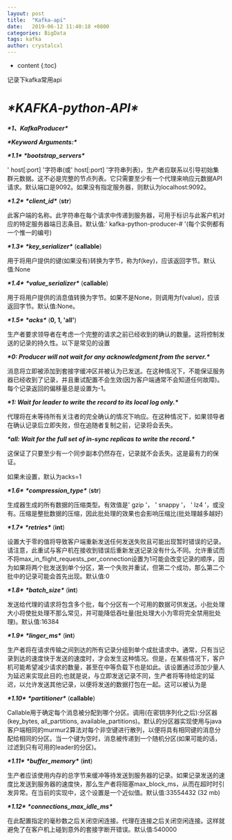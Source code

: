 ```yaml
---
layout: post
title:  "Kafka-api"
date:   2019-06-12 11:40:18 +0800
categories: BigData
tags: kafka
author: crystalcxl
---
```


* content
{:toc}

记录下kafka常用api



# ***\*KAFKA-python-API\****

 

***\*1、KafkaProducer\****

 

  ***\*Keyword Arguments:\****

  

***\*1.1\**** ***\*bootstrap_servers\****

' host[:port] '字符串(或' host[:port] '字符串列表)，生产者应联系以引导初始集群元数据。这不必是完整的节点列表。它只需要至少有一个代理来响应元数据API请求。默认端口是9092。如果没有指定服务器，则默认为localhost:9092。

 

***\*1.2\**** ***\*client_id\**** (**str**) 

此客户端的名称。此字符串在每个请求中传递到服务器，可用于标识与此客户机对应的特定服务器端日志条目。默认值:' kafka-python-producer-# '(每个实例都有一个惟一的编号)

 

***\*1.3\**** ***\*key_serializer\**** (**callable**)

用于将用户提供的键(如果没有)转换为字节，称为f(key)，应该返回字节。默认值:None

 

***\*1.4\**** ***\*value_serializer\**** (**callable**)

用于将用户提供的消息值转换为字节。如果不是None，则调用为f(value)，应该返回字节。默认值:None。

 

***\*1.5\**** ***\*acks\**** (**0, 1, 'all'**) 

生产者要求领导者在考虑一个完整的请求之前已经收到的确认的数量。这将控制发送的记录的持久性。以下是常见的设置

***\*0: Producer will not wait for any acknowledgment from the server.\****

消息将立即被添加到套接字缓冲区并被认为已发送。在这种情况下，不能保证服务器已经收到了记录，并且重试配置不会生效(因为客户端通常不会知道任何故障)。每个记录返回的偏移量总是设置为-1。

***\*1: Wait for leader to write the record to its local log only.\****

代理将在未等待所有关注者的完全确认的情况下响应。在这种情况下，如果领导者在确认记录后立即失败，但在追随者复制之前，记录将会丢失。

***\*all: Wait for the full set of in-sync replicas to write the record.\****

这保证了只要至少有一个同步副本仍然存在，记录就不会丢失。这是最有力的保证。

 

如果未设置，默认为acks=1

 

***\*1.6\**** ***\*compression_type\**** (**str**)

生成器生成的所有数据的压缩类型。有效值是' gzip '， ' snappy '， ' lz4 '，或没有。压缩是整批数据的压缩，因此批处理的效果也会影响压缩比(批处理越多越好)

***\*1.7\**** ***\*retries\**** (**int**) 

设置大于零的值将导致客户端重新发送任何发送失败且可能出现暂时错误的记录。请注意，此重试与客户机在接收到错误后重新发送记录没有什么不同。允许重试而不将max_in_flight_requests_per_connection设置为1可能会改变记录的顺序，因为如果将两个批发送到单个分区，第一个失败并重试，但第二个成功，那么第二个批中的记录可能会首先出现。默认值:0

 

***\*1.8\**** ***\*batch_size\**** (**int**)

发送给代理的请求将包含多个批，每个分区有一个可用的数据可供发送。小批处理大小将使批处理不那么常见，并可能降低吞吐量(批处理大小为零将完全禁用批处理)。默认值:16384

 

***\*1.9\**** ***\*linger_ms\**** (**int**) 

生产者将在请求传输之间到达的所有记录分组到单个成批请求中。通常，只有当记录到达的速度快于发送的速度时，才会发生这种情况。但是，在某些情况下，客户机可能希望减少请求的数量，甚至在中等负载下也是如此。该设置通过添加少量人为延迟来实现此目的;也就是说，与立即发送记录不同，生产者将等待给定的延迟，以允许发送其他记录，以便将发送的数据打包在一起。这可以被认为是

 

***\*1.10\**** ***\*partitioner\**** (**callable**)

Callable用于确定每个消息被分配到哪个分区。调用(在密钥序列化之后):分区器(key_bytes, all_partitions, available_partitions)。默认的分区器实现使用与java客户端相同的murmur2算法对每个非空键进行散列，以便将具有相同键的消息分配给相同的分区。当一个键为空时，消息被传递到一个随机分区(如果可能的话，过滤到只有可用的leader的分区)。

 

***\*1.11\**** ***\*buffer_memory\**** (**int**)

生产者应该使用内存的总字节来缓冲等待发送到服务器的记录。如果记录发送的速度比发送到服务器的速度快，那么生产者将阻塞max_block_ms，从而在超时时引发异常。在当前的实现中，这个设置是一个近似值。默认值:33554432 (32 mb)

 

***\*1.12\**** ***\*connections_max_idle_ms\****

在此配置指定的毫秒数之后关闭空闲连接。代理在连接之后关闭空闲连接。这样就避免了在客户机上碰到意外的套接字断开错误。默认值:540000